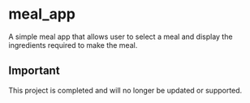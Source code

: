 # meal_app

A simple meal app that allows user to select a meal and display the ingredients required to make the meal.

## Important

This project is completed and will no longer be updated or supported.
